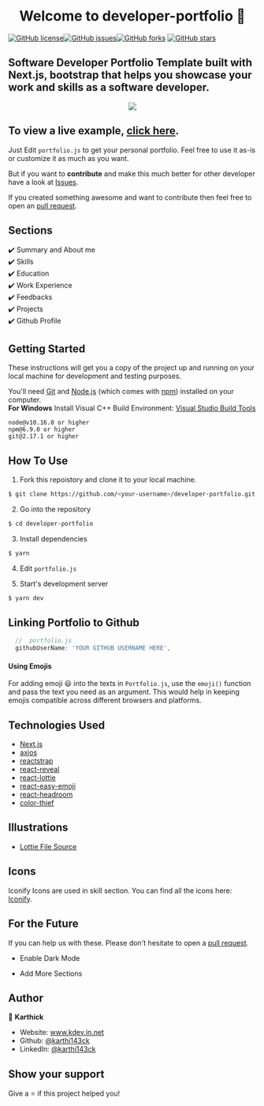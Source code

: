 <h1 align="center">Welcome to developer-portfolio 👋</h1>
<a href="https://github.com/karthi143ck/developer-portfolio/blob/main/LICENSE"><img alt="GitHub license" src="https://img.shields.io/github/license/karthi143ck/developer-portfolio"></a><a href="https://github.com/karthi143ck/developer-portfolio/issues"><img alt="GitHub issues" src="https://img.shields.io/github/issues/karthi143ck/developer-portfolio"></a><a href="https://github.com/karthi143ck/developer-portfolio/network"><img alt="GitHub forks" src="https://img.shields.io/github/forks/karthi143ck/developer-portfolio"></a> <a href="https://github.com/karthi143ck/developer-portfolio/stargazers"><img alt="GitHub stars" src="https://img.shields.io/github/stars/karthi143ck/developer-portfolio"></a>

## Software Developer Portfolio Template built with Next.js, bootstrap that helps you showcase your work and skills as a software developer.

<p align="center">
  <kbd>
    <img src="https://github.com/karthi143ck/developer-portfolio/blob/master/picture.PNG"></img>
  </kbd>
</p>

## To view a live example, **[click here](https://developer-portfolio-karthi143ck.vercel.app/)**.

Just Edit `portfolio.js` to get your personal portfolio. Feel free to use it as-is or customize it as much as you want.

But if you want to **contribute** and make this much better for other developer have a look at [Issues](https://github.com/karthi143ck/developer-portfolio/issues).

If you created something awesome and want to contribute then feel free to open an [pull request](https://github.com/karthi143ck/developer-portfolio/pulls).

## Sections

✔️ Summary and About me\
✔️ Skills\
✔️ Education\
✔️ Work Experience\
✔️ Feedbacks\
✔️ Projects\
✔️ Github Profile

## Getting Started

These instructions will get you a copy of the project up and running on your local machine for development and testing purposes.

You'll need [Git](https://git-scm.com) and [Node.js](https://nodejs.org/en/download/) (which comes with [npm](http://npmjs.com)) installed on your computer.
<br>
**For Windows** Install Visual C++ Build Environment: [Visual Studio Build Tools](https://visualstudio.microsoft.com/thank-you-downloading-visual-studio/?sku=BuildTools)

```
node@v10.16.0 or higher
npm@6.9.0 or higher
git@2.17.1 or higher
```

## How To Use

1. Fork this repoistory and clone it to your local machine.

```bash
$ git clone https://github.com/<your-username>/developer-portfolio.git
```

2. Go into the repository

```bash
$ cd developer-portfolio
```

3. Install dependencies

```bash
$ yarn
```

4. Edit `portfolio.js`

5. Start's development server

```bash
$ yarn dev
```

## Linking Portfolio to Github

```javascript
  //  portfolio.js
  githubUserName: 'YOUR GITHUB USERNAME HERE',
```

#### Using Emojis

For adding emoji 😃 into the texts in `Portfolio.js`, use the `emoji()` function and pass the text you need as an argument. This would help in keeping emojis compatible across different browsers and platforms.

## Technologies Used

- [Next.js](https://nextjs.org/)
- [axios](https://www.npmjs.com/package/axios)
- [reactstrap](https://reactstrap.github.io/)
- [react-reveal](https://www.react-reveal.com/)
- [react-lottie](https://www.npmjs.com/package/react-lottie)
- [react-easy-emoji](https://github.com/appfigures/react-easy-emoji)
- [react-headroom](https://github.com/KyleAMathews/react-headroom)
- [color-thief](https://github.com/lokesh/color-thief)

## Illustrations

- [Lottie File Source](https://lottiefiles.com)

## Icons

Iconify Icons are used in skill section. You can find all the icons here: [Iconify](https://icon-sets.iconify.design/).

## For the Future

If you can help us with these. Please don't hesitate to open a [pull request](https://github.com/karthi143ck/developer-portfolio/pulls).

- Enable Dark Mode

- Add More Sections

## Author

👤 **Karthick**

- Website: www.kdev.in.net
- Github: [@karthi143ck](https://github.com/karthi143ck)
- LinkedIn: [@karthi143ck](https://linkedin.com/in/karthi143ck)

## Show your support

Give a ⭐️ if this project helped you!
